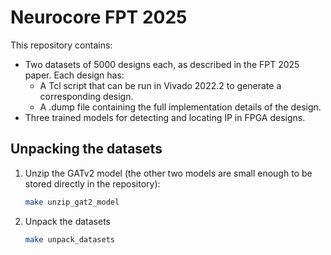 # Neurocore FPT 2025

This repository contains:
* Two datasets of 5000 designs each, as described in the FPT 2025 paper.  Each design has:
    * A Tcl script that can be run in Vivado 2022.2 to generate a corresponding design.
    * A .dump file containing the full implementation details of the design.
* Three trained models for detecting and locating IP in FPGA designs.


## Unpacking the datasets

1. Unzip the GATv2 model (the other two models are small enough to be stored directly in the repository):
   ```bash
   make unzip_gat2_model
   ```

1. Unpack the datasets 
   ```bash
   make unpack_datasets
   ```
